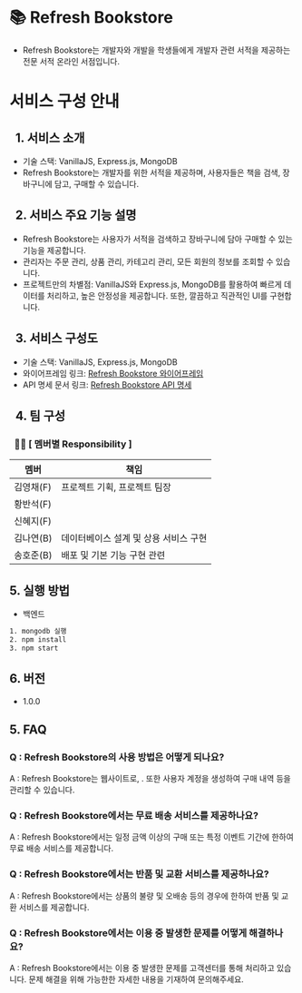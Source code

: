 # 📚 Refresh Bookstore

- Refresh Bookstore는 개발자와 개발을 학생들에게 개발자 관련 서적을 제공하는 전문 서적 온라인 서점입니다.

# 서비스 구성 안내

## &ensp;1. 서비스 소개

- 기술 스택: VanillaJS, Express.js, MongoDB
- Refresh Bookstore는 개발자를 위한 서적을 제공하며, 사용자들은 책을 검색, 장바구니에 담고, 구매할 수 있습니다.

## &ensp;2. 서비스 주요 기능 설명

- Refresh Bookstore는 사용자가 서적을 검색하고 장바구니에 담아 구매할 수 있는 기능을 제공합니다.
- 관리자는 주문 관리, 상품 관리, 카테고리 관리, 모든 회원의 정보를 조회할 수 있습니다.
- 프로젝트만의 차별점: VanillaJS와 Express.js, MongoDB를 활용하여 빠르게 데이터를 처리하고, 높은 안정성을 제공합니다. 또한, 깔끔하고 직관적인 UI를 구현합니다.

## &ensp;3. 서비스 구성도

- 기술 스택: VanillaJS, Express.js, MongoDB
- 와이어프레임 링크: [Refresh Bookstore 와이어프레임](https://www.notion.so/4-18-50f780066803467a83aeac4a4e4ef4b8)
- API 명세 문서 링크: [Refresh Bookstore API 명세](https://www.notion.so/API-e0ced6930cd04a838b51927ad733c709)

## &ensp;4. 팀 구성

### &ensp;💪🏻 [ 멤버별 Responsibility ]

| 멤버      | 책임                                  |
| --------- | ------------------------------------- |
| 김영채(F) | 프로젝트 기획, 프로젝트 팀장          |
| 황반석(F) |                                       |
| 신혜지(F) |                                       |
| 김나연(B) | 데이터베이스 설계 및 상용 서비스 구현 |
| 송호준(B) | 배포 및 기본 기능 구현 관련           |

## 5. 실행 방법

- 백엔드

```bash
1. mongodb 실행
2. npm install
3. npm start
```

## 6. 버전

- 1.0.0

## 5. FAQ

### **Q : Refresh Bookstore의 사용 방법은 어떻게 되나요?**

A : Refresh Bookstore는 웹사이트로, . 또한 사용자 계정을 생성하여 구매 내역 등을 관리할 수 있습니다.

### **Q : Refresh Bookstore에서는 무료 배송 서비스를 제공하나요?**

A : Refresh Bookstore에서는 일정 금액 이상의 구매 또는 특정 이벤트 기간에 한하여 무료 배송 서비스를 제공합니다.

### **Q : Refresh Bookstore에서는 반품 및 교환 서비스를 제공하나요?**

A : Refresh Bookstore에서는 상품의 불량 및 오배송 등의 경우에 한하여 반품 및 교환 서비스를 제공합니다.

### **Q : Refresh Bookstore에서는 이용 중 발생한 문제를 어떻게 해결하나요?**

A : Refresh Bookstore에서는 이용 중 발생한 문제를 고객센터를 통해 처리하고 있습니다. 문제 해결을 위해 가능한한 자세한 내용을 기재하여 문의해주세요.
